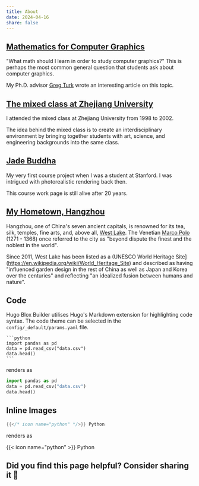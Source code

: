 ```yaml
---
title: About
date: 2024-04-16
share: false
---
```


## [Mathematics for Computer Graphics](https://faculty.cc.gatech.edu/~turk/math_gr.html)

"What math should I learn in order to study computer graphics?" This is perhaps the most common general question that students ask about computer graphics. 

My Ph.D. advisor [Greg Turk](https://faculty.cc.gatech.edu/~turk/) wrote an interesting article on this topic.

## [The mixed class at Zhejiang University](http://www.cis.umassd.edu/~hxu/alink/jclass/mixedclass.html)

I attended the mixed class at Zhejiang University from 1998 to 2002.

The idea behind the mixed class is to create an interdisciplinary environment by bringing together students with art, science, and engineering backgrounds into the same class.

## [Jade Buddha](https://graphics.stanford.edu/courses/cs348b-competition/cs348b-03/)

My very first course project when I was a student at Stanford. I was intrigued with photorealistic rendering back then. 

This course work page is still alive after 20 years.

## [My Hometown, Hangzhou](https://en.wikipedia.org/wiki/Hangzhou)

Hangzhou, one of China's seven ancient capitals, is renowned for its tea, silk, temples, fine arts, and, above all, [West Lake](https://en.wikipedia.org/wiki/West_Lake). 
The Venetian [Marco Polo](http://en.wikipedia.org/wiki/Marco_Polo) (1271 - 1368) once referred to the city as "beyond dispute the finest and the noblest in the world".

Since 2011, West Lake has been listed as a (UNESCO World Heritage Site](https://en.wikipedia.org/wiki/World_Heritage_Site) and described as having "influenced garden design in the rest of China as well as Japan and Korea over the centuries" and reflecting "an idealized fusion between humans and nature".

## Code

Hugo Blox Builder utilises Hugo's Markdown extension for highlighting code syntax. The code theme can be selected in the `config/_default/params.yaml` file.


    ```python
    import pandas as pd
    data = pd.read_csv("data.csv")
    data.head()
    ```

renders as

```python
import pandas as pd
data = pd.read_csv("data.csv")
data.head()
```

## Inline Images

```go
{{</* icon name="python" */>}} Python
```

renders as

{{< icon name="python" >}} Python

## Did you find this page helpful? Consider sharing it 🙌
